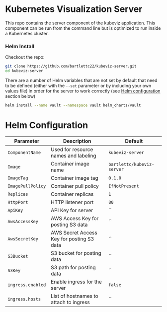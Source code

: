 # Kubernetes Visualization Server
This repo contains the server component of the kubeviz application. This component can be run from the command line but is optimized to run inside a Kubernetes cluster.

### Helm Install

Checkout the repo:
```bash
git clone https://github.com/bartlettc22/kubeviz-server.git
cd kubeviz-server
```

There are a number of Helm variables that are not set by default that need to be defined (either with the `--set` parameter or by including your own values file) in order for the server to work correctly (see [Helm configuration](#helm-configuration) section below)

```bash
helm install --name vault --namespace vault helm_charts/vault
```

# Helm Configuration
| Parameter               | Description                           | Default                                                    |
| ----------------------- | ----------------------------------    | ---------------------------------------------------------- |
| `ComponentName` | Used for resource names and labeling | `kubeviz-server` |
| `Image` | Container image name | `bartlettc/kubeviz-server` |
| `ImageTag` | Container image tag | `0.1.0` |
| `ImagePullPolicy` | Container pull policy | `IfNotPresent` |
| `Replicas` | Container replicas | `1` |
| `HttpPort` | HTTP listener port | `80` |
| `ApiKey` | API Key for server | `` |
| `AwsAccessKey` | AWS Access Key for posting S3 data | `` |
| `AwsSecretKey` | AWS Secret Access Key for posting S3 data | `` |
| `S3Bucket` | S3 bucket for posting data | `` |
| `S3Key` | S3 path for posting data | `` |
| `ingress.enabled` | Enable ingress for the server | `false` |
| `ingress.hosts` | List of hostnames to attach to ingress | `` |

